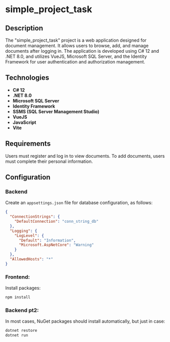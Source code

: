 # simple_project_task

## Description

The "simple_project_task" project is a web application designed for document management. It allows users to browse, add, and manage documents after logging in. The application is developed using C# 12 and .NET 8.0, and utilizes VueJS, Microsoft SQL Server, and the Identity Framework for user authentication and authorization management.

## Technologies

- **C# 12**
- **.NET 8.0**
- **Microsoft SQL Server**
- **Identity Framework**
- **SSMS (SQL Server Management Studio)**
- **VueJS**
- **JavaScript**
- **Vite**

## Requirements

Users must register and log in to view documents. To add documents, users must complete their personal information.

## Configuration

### Backend

Create an `appsettings.json` file for database configuration, as follows:

```json
{
  "ConnectionStrings": {
    "DefaultConnection": "conn_string_db"
  },
  "Logging": {
    "LogLevel": {
      "Default": "Information",
      "Microsoft.AspNetCore": "Warning"
    }
  },
  "AllowedHosts": "*"
}
```


### Frontend:  
Install packages: 
```bash
npm install
```
### Backend pt2:  
In most cases, NuGet packages should install automatically, but just in case:
```bash
dotnet restore
dotnet run  
```

